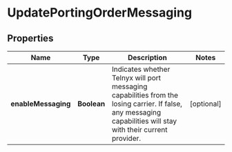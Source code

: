 

# UpdatePortingOrderMessaging


## Properties

| Name | Type | Description | Notes |
|------------ | ------------- | ------------- | -------------|
|**enableMessaging** | **Boolean** | Indicates whether Telnyx will port messaging capabilities from the losing carrier. If false, any messaging capabilities will stay with their current provider. |  [optional] |



